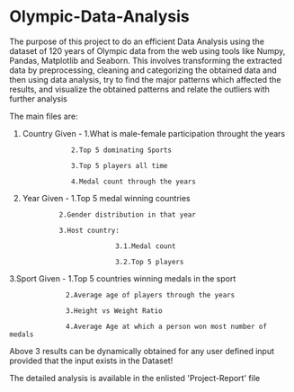 # Olympic-Data-Analysis
The purpose of this project to do an efficient Data Analysis using the dataset of 120 years of Olympic data from the web using tools like Numpy, Pandas, Matplotlib and Seaborn. 
This involves transforming the extracted data by preprocessing, cleaning and categorizing the obtained data and then using data analysis, try to find the major patterns which affected the results, and visualize the obtained patterns and relate the outliers with further analysis

The main files are:
  1. Country Given - 1.What is male-female participation throught the years
  
                     2.Top 5 dominating Sports
                     
                     3.Top 5 players all time
                     
                     4.Medal count through the years
                     
                     
                     
  2. Year Given - 1.Top 5 medal winning countries
  
                  2.Gender distribution in that year
                  
                  3.Host country:
                  
                                3.1.Medal count
                                
                                3.2.Top 5 players
 
  3.Sport Given - 1.Top 5 countries winning medals in the sport
  
                  2.Average age of players through the years
                  
                  3.Height vs Weight Ratio
                  
                  4.Average Age at which a person won most number of medals
                  
                 
Above 3 results can be dynamically obtained for any user defined input provided that the input exists in the Dataset!


The detailed analysis is available in the enlisted 'Project-Report' file

